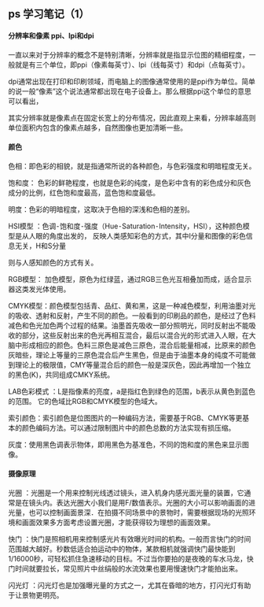 ## ps 学习笔记（1）

#### 分辨率和像素   ppi、lpi和dpi

一直以来对于分辨率的概念不是特别清晰，分辨率就是指显示位图的精细程度，一般就是有三个单位，即ppi（像素每英寸）、lpi（线每英寸）和dpi（点每英寸）。

dpi通常出现在打印和印刷领域，而电脑上的图像通常使用的是ppi作为单位。简单的说一般“像素”这个说法通常都出现在电子设备上。那么根据ppi这个单位的意思可以看出，

其实分辨率就是像素点在固定长宽上的分布情况，因此直观上来看，分辨率越高则单位面积内包含的像素点越多，自然图像也更加清晰一些。

#### 颜色

色相：即色彩的相貌，就是指通常所说的各种颜色，与色彩强度和明暗程度无关。 

饱和度： 色彩的鲜艳程度，也就是色彩的纯度，是色彩中含有的彩色成分和灰色成分的比例，红色饱和度最高，蓝色饱和度最低。

明度：色彩的明暗程度，这取决于色相的深浅和色相的差别。

HSI模型 ：色调⁃饱和度⁃强度（Hue⁃Saturation⁃Intensity，HSI），这种颜色模型是从人眼的角度出发的， 反映人类感知彩色的方式，其中I分量和图像的彩色信息无关，H和S分量

则与人感知颜色的方式有关。

RGB模型： 加色模型，原色为红绿蓝，通过RGB三色光互相叠加而成，适合显示器这类发光体使用。

CMYK模型：颜色模型包括青、品红、黄和黑，这是一种减色模型，利用油墨对光的吸收、透射和反射，产生不同的颜色。一般看到的印刷品的颜色，是经过了色料减色和色光加色两个过程的结果。油墨首先吸收一部分照明光，同时反射出不能吸收的部分，这些反射出来的色光再相互混合，最后以混合光的形式进入人眼，在大脑中形成相应的颜色。色料三原色是减色三原色，混合后能量相减，比原来的颜色灰暗些，理论上等量的三原色混合后产生黑色，但是由于油墨本身的纯度不可能做到理论上的极限值，CMY等量混合后的颜色一般是深灰色，因此再增加一个独立的黑色(K)，共同组成CMKY系统。

LAB色彩模式 ：L是指像素的亮度，a是指红色到绿色的范围，b表示从黄色到蓝色的范围。 它的色域比RGB和CMYK模型的色域大。

索引颜色：索引颜色是位图图片的一种编码方法，需要基于RGB、CMYK等更基本的颜色编码方法。可以通过限制图片中的颜色总数的方法实现有损压缩。

灰度：使用黑色调表示物体，即用黑色为基准色，不同的饱和度的黑色来显示图像。



#### 摄像原理

光圈 ：光圈是一个用来控制光线透过镜头，进入机身内感光面光量的装置，它通常是在镜头内。表达光圈大小我们是用F/数值表示。光圈的大小可以影响画面的进光量，也可以控制画面景深．在拍摄不同场景中的景物时，需要根据现场的光照环境和画面效果多方面考虑设置光圈，才能获得较为理想的画面效果。

快门 ：快门是照相机用来控制感光片有效曝光时间的机构。一般而言快门的时间范围越大越好。秒数低适合拍运动中的物体，某款相机就强调快门最快能到1/16000秒，可轻松抓住急速移动的目标。不过当你要拍的是夜晚的车水马龙，快门时间就要拉长，常见照片中丝绢般的水流效果也要用慢速快门才能拍出来。

闪光灯 ：闪光灯也是加强曝光量的方式之一，尤其在昏暗的地方，打闪光灯有助于让景物更明亮。

